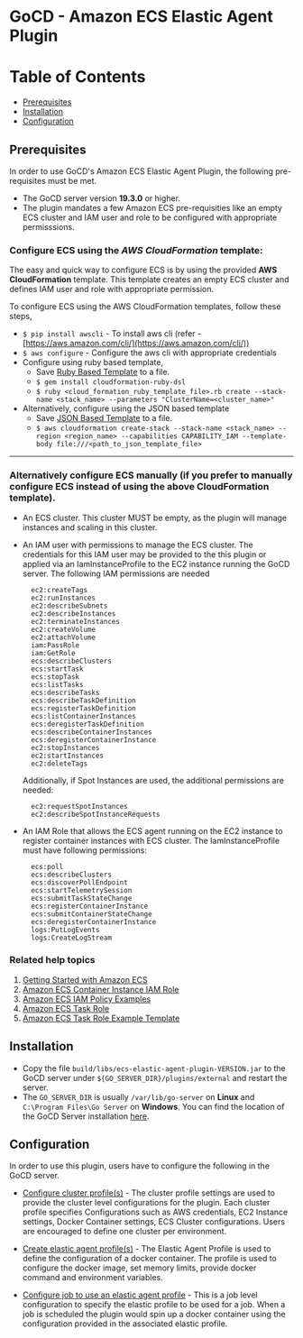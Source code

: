 # GoCD - Amazon ECS Elastic Agent Plugin

Table of Contents
=================

  * [Prerequisites](#prerequisites)
  * [Installation](#installation)
  * [Configuration](#configuration)
  
## Prerequisites

In order to use GoCD's Amazon ECS Elastic Agent Plugin, the following pre-requisites must be met.

* The GoCD server version **19.3.0** or higher.
* The plugin mandates a few Amazon ECS pre-requisities like an empty ECS cluster and IAM user and role to be configured with appropriate permisssions.

### Configure ECS using the *AWS CloudFormation* template:

The easy and quick way to configure ECS is by using the provided **AWS CloudFormation** template. This template creates an empty ECS cluster and defines IAM user and role with appropriate permission.

To configure ECS using the AWS CloudFormation templates, follow these steps,

* `$ pip install awscli` - To install aws cli (refer - [https://aws.amazon.com/cli/](https://aws.amazon.com/cli/))
* `$ aws configure` - Configure the aws cli with appropriate credentials
* Configure using ruby based template,
  * Save [Ruby Based Template](ecs_cloud_formation_template.rb.txt) to a file.
  * `$ gem install cloudformation-ruby-dsl`
  * `$ ruby <cloud_formation_ruby_template_file>.rb create --stack-name <stack_name> --parameters "ClusterName=<cluster_name>"`
* Alternatively, configure using the JSON based template
  * Save [JSON Based Template](ecs_cloud_formation_template.json) to a file.
  * ```$ aws cloudformation create-stack --stack-name <stack_name> --region <region_name> --capabilities CAPABILITY_IAM --template-body file:///<path_to_json_template_file>```

---
### Alternatively configure ECS manually (if you prefer to manually configure ECS instead of using the above CloudFormation template).

  * An ECS cluster. This cluster MUST be empty, as the plugin will manage instances and scaling in this cluster.
  * An IAM user with permissions to manage the ECS cluster. The credentials for this IAM user may be provided to the this plugin or applied via an IamInstanceProfile to the EC2 instance running the GoCD server. The following IAM permissions are needed

    ```
      ec2:createTags
      ec2:runInstances
      ec2:describeSubnets
      ec2:describeInstances
      ec2:terminateInstances
      ec2:createVolume
      ec2:attachVolume
      iam:PassRole
      iam:GetRole
      ecs:describeClusters
      ecs:startTask
      ecs:stopTask
      ecs:listTasks
      ecs:describeTasks
      ecs:describeTaskDefinition
      ecs:registerTaskDefinition
      ecs:listContainerInstances
      ecs:deregisterTaskDefinition
      ecs:describeContainerInstances
      ecs:deregisterContainerInstance
      ec2:stopInstances
      ec2:startInstances
      ec2:deleteTags
    ```
    
    Additionally, if Spot Instances are used, the additional permissions are needed:
    
    ```
      ec2:requestSpotInstances
      ec2:describeSpotInstanceRequests
    ```


  * An IAM Role that allows the ECS agent running on the EC2 instance to register container instances with ECS cluster. The IamInstanceProfile must have following permissions:

    ```
      ecs:poll
      ecs:describeClusters
      ecs:discoverPollEndpoint
      ecs:startTelemetrySession
      ecs:submitTaskStateChange
      ecs:registerContainerInstance
      ecs:submitContainerStateChange
      ecs:deregisterContainerInstance
      logs:PutLogEvents
      logs:CreateLogStream
    ```

### Related help topics

1. [Getting Started with Amazon ECS](http://docs.aws.amazon.com/AmazonECS/latest/developerguide/ECS_GetStarted.html)
2. [Amazon ECS Container Instance IAM Role](http://docs.aws.amazon.com/AmazonECS/latest/developerguide/instance_IAM_role.html)
3. [Amazon ECS IAM Policy Examples](http://docs.aws.amazon.com/AmazonECS/latest/developerguide/IAMPolicyExamples.html#first-run-permissions)
3. [Amazon ECS Task Role](https://docs.aws.amazon.com/AmazonECS/latest/developerguide/task-iam-roles.html#create_task_iam_policy_and_role)
3. [Amazon ECS Task Role Example Template](https://docs.aws.amazon.com/AmazonECS/latest/developerguide/task_IAM_role.html)

## Installation

* Copy the file `build/libs/ecs-elastic-agent-plugin-VERSION.jar` to the GoCD server under `${GO_SERVER_DIR}/plugins/external`
and restart the server.
* The `GO_SERVER_DIR` is usually `/var/lib/go-server` on **Linux** and `C:\Program Files\Go Server` on **Windows**. You can find the location of the GoCD Server installation [here](https://docs.gocd.org/current/installation/installing_go_server.html).

## Configuration

In order to use this plugin, users have to configure the following in the GoCD server.

- [Configure cluster profile(s)](cluster_profile_configuration.md) - The cluster profile settings are used to provide the cluster level configurations for the plugin. Each cluster profile specifies Configurations such as AWS credentials, EC2 Instance settings, Docker Container settings, ECS Cluster configurations. Users are encouraged to define one cluster per environment. 

- [Create elastic agent profile(s)](elastic_profile_configuration.md) - The Elastic Agent Profile is used to define the configuration of a docker container. The profile is used to configure the docker image, set memory limits, provide docker command and environment variables. 

- [Configure job to use an elastic agent profile](job_configuration.md) - This is a job level configuration to specify the elastic profile to be used for a job. When a job is scheduled the plugin would spin up a docker container using the configuration provided in the associated elastic profile.
